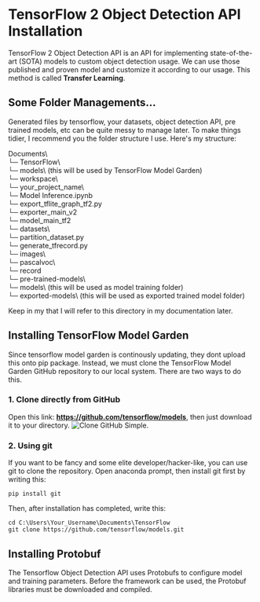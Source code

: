 # TensorFlow 2 Object Detection API Installation
TensorFlow 2 Object Detection API is an API for implementing state-of-the-art (SOTA) models to custom object detection usage. We can use those published and proven model and customize it according to our usage. This method is called **Transfer Learning**.
## Some Folder Managements...
Generated files by tensorflow, your datasets, object detection API, pre trained models, etc can be quite messy to manage later. To make things tidier, I recommend you the folder structure I use. Here's my structure:

  Documents\  
  └─ TensorFlow\  
    └─ models\ (this will be used by TensorFlow Model Garden)  
    └─ workspace\  
      └─ your_project_name\  
         └─ Model Inference.ipynb  
         └─ export_tflite_graph_tf2.py  
         └─ exporter_main_v2  
         └─ model_main_tf2  
         └─ datasets\  
            └─ partition_dataset.py  
            └─ generate_tfrecord.py  
            └─ images\  
            └─ pascalvoc\  
            └─ record  
         └─ pre-trained-models\  
         └─ models\ (this will be used as model training folder)  
         └─ exported-models\ (this will be used as exported trained model folder)

Keep in my that I will refer to this directory in my documentation later.
## Installing TensorFlow Model Garden
Since tensorflow model garden is continously updating, they dont upload this onto pip package. Instead, we must clone the TensorFlow Model Garden GitHub repository to our local system. There are two ways to do this.
### 1. Clone directly from GitHub
Open this link: **https://github.com/tensorflow/models**, then just download it to your directory.
![Clone GitHub](https://github.com/rizkymille/rasendriya-auav-ui/blob/main/docs/clonegithub.jpg)
Simple.
### 2. Using git
If you want to be fancy and some elite developer/hacker-like, you can use git to clone the repository. Open anaconda prompt, then install git first by writing this:
  ```
  pip install git
  ```
Then, after installation has completed, write this:
  ```
  cd C:\Users\Your_Username\Documents\TensorFlow
  git clone https://github.com/tensorflow/models.git
  ```
## Installing Protobuf
The Tensorflow Object Detection API uses Protobufs to configure model and training parameters. Before the framework can be used, the Protobuf libraries must be downloaded and compiled.
